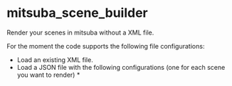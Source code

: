 # mitsuba_scene_builder

Render your scenes in mitsuba without a XML file.

For the moment the code supports the following file configurations:
 * Load an existing XML file.
 * Load a JSON file with the following configurations (one for each scene you want to render)
 	* 


